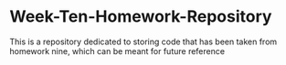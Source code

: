 # Week-Ten-Homework-Repository
This is a repository dedicated to storing code that has been taken from homework nine, which can be meant for future reference
